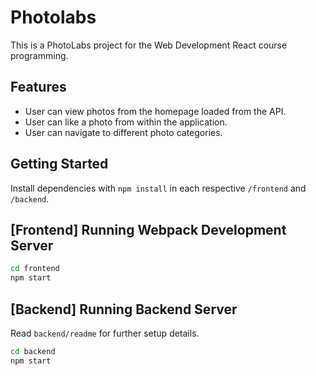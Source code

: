 # Photolabs
This is a PhotoLabs project for the Web Development React course programming.

## Features
- User can view photos from the homepage loaded from the API.
- User can like a photo from within the application.
- User can navigate to different photo categories.

## Getting Started

Install dependencies with `npm install` in each respective `/frontend` and `/backend`.

## [Frontend] Running Webpack Development Server

```sh
cd frontend
npm start
```

## [Backend] Running Backend Server

Read `backend/readme` for further setup details.

```sh
cd backend
npm start
```